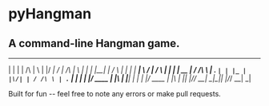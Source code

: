 # pyHangman

## A command-line Hangman game.

  _    _          _   _  _____ __  __          _   _
 | |  | |   /\   | \ | |/ ____|  \/  |   /\   | \ | |
 | |__| |  /  \  |  \| | |  __| \  / |  /  \  |  \| |
 |  __  | / /\ \ | . ` | | |_ | |\/| | / /\ \ | . ` |
 | |  | |/ ____ \| |\  | |__| | |  | |/ ____ \| |\  |
 |_|  |_/_/    \_\_| \_|\_____|_|  |_/_/    \_\_| \_|


Built for fun -- feel free to note any errors or make pull requests.